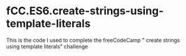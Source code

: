 # fCC.ES6.create-strings-using-template-literals
This is the code I used to complete the freeCodeCamp " create strings using template literals" challenge 
